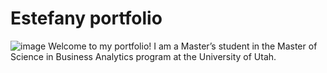 # Estefany portfolio
![image](https://github.com/MAESALVA/project/assets/158231682/84a85800-5a1f-410b-94e5-0083e60cd228)
Welcome to my portfolio! I am a Master’s student in the Master of Science in Business Analytics program at the University of Utah.
